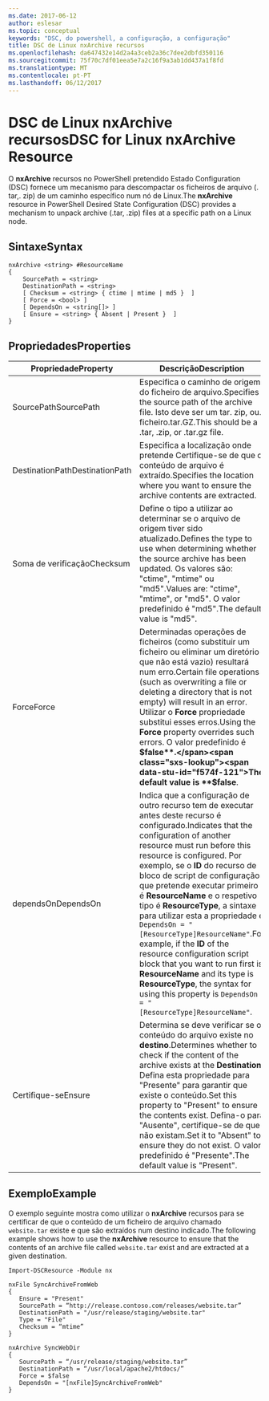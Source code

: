 ```yaml
---
ms.date: 2017-06-12
author: eslesar
ms.topic: conceptual
keywords: "DSC, do powershell, a configuração, a configuração"
title: DSC de Linux nxArchive recursos
ms.openlocfilehash: da647432e14d2a4a3ceb2a36c7dee2dbfd350116
ms.sourcegitcommit: 75f70c7df01eea5e7a2c16f9a3ab1dd437a1f8fd
ms.translationtype: MT
ms.contentlocale: pt-PT
ms.lasthandoff: 06/12/2017
---
```

# <a name="dsc-for-linux-nxarchive-resource"></a><span data-ttu-id="f574f-103">DSC de Linux nxArchive recursos</span><span class="sxs-lookup"><span data-stu-id="f574f-103">DSC for Linux nxArchive Resource</span></span>

<span data-ttu-id="f574f-104">O **nxArchive** recursos no PowerShell pretendido Estado Configuration (DSC) fornece um mecanismo para descompactar os ficheiros de arquivo (. tar,. zip) de um caminho específico num nó de Linux.</span><span class="sxs-lookup"><span data-stu-id="f574f-104">The **nxArchive** resource in PowerShell Desired State Configuration (DSC) provides a mechanism to unpack archive (.tar, .zip) files at a specific path on a Linux node.</span></span>

## <a name="syntax"></a><span data-ttu-id="f574f-105">Sintaxe</span><span class="sxs-lookup"><span data-stu-id="f574f-105">Syntax</span></span>

```
nxArchive <string> #ResourceName
{
    SourcePath = <string>
    DestinationPath = <string>
    [ Checksum = <string> { ctime | mtime | md5 }  ]
    [ Force = <bool> ]
    [ DependsOn = <string[]> ]
    [ Ensure = <string> { Absent | Present }  ]
}
```

## <a name="properties"></a><span data-ttu-id="f574f-106">Propriedades</span><span class="sxs-lookup"><span data-stu-id="f574f-106">Properties</span></span>

|  <span data-ttu-id="f574f-107">Propriedade</span><span class="sxs-lookup"><span data-stu-id="f574f-107">Property</span></span> |  <span data-ttu-id="f574f-108">Descrição</span><span class="sxs-lookup"><span data-stu-id="f574f-108">Description</span></span> | 
|---|---|
| <span data-ttu-id="f574f-109">SourcePath</span><span class="sxs-lookup"><span data-stu-id="f574f-109">SourcePath</span></span>| <span data-ttu-id="f574f-110">Especifica o caminho de origem do ficheiro de arquivo.</span><span class="sxs-lookup"><span data-stu-id="f574f-110">Specifies the source path of the archive file.</span></span> <span data-ttu-id="f574f-111">Isto deve ser um tar. zip, ou. ficheiro.tar.GZ.</span><span class="sxs-lookup"><span data-stu-id="f574f-111">This should be a .tar, .zip, or .tar.gz file.</span></span> | 
| <span data-ttu-id="f574f-112">DestinationPath</span><span class="sxs-lookup"><span data-stu-id="f574f-112">DestinationPath</span></span>| <span data-ttu-id="f574f-113">Especifica a localização onde pretende Certifique-se de que o conteúdo de arquivo é extraído.</span><span class="sxs-lookup"><span data-stu-id="f574f-113">Specifies the location where you want to ensure the archive contents are extracted.</span></span>| 
| <span data-ttu-id="f574f-114">Soma de verificação</span><span class="sxs-lookup"><span data-stu-id="f574f-114">Checksum</span></span>| <span data-ttu-id="f574f-115">Define o tipo a utilizar ao determinar se o arquivo de origem tiver sido atualizado.</span><span class="sxs-lookup"><span data-stu-id="f574f-115">Defines the type to use when determining whether the source archive has been updated.</span></span> <span data-ttu-id="f574f-116">Os valores são: "ctime", "mtime" ou "md5".</span><span class="sxs-lookup"><span data-stu-id="f574f-116">Values are: "ctime", "mtime", or "md5".</span></span> <span data-ttu-id="f574f-117">O valor predefinido é "md5".</span><span class="sxs-lookup"><span data-stu-id="f574f-117">The default value is "md5".</span></span>| 
| <span data-ttu-id="f574f-118">Force</span><span class="sxs-lookup"><span data-stu-id="f574f-118">Force</span></span>| <span data-ttu-id="f574f-119">Determinadas operações de ficheiros (como substituir um ficheiro ou eliminar um diretório que não está vazio) resultará num erro.</span><span class="sxs-lookup"><span data-stu-id="f574f-119">Certain file operations (such as overwriting a file or deleting a directory that is not empty) will result in an error.</span></span> <span data-ttu-id="f574f-120">Utilizar o **Force** propriedade substitui esses erros.</span><span class="sxs-lookup"><span data-stu-id="f574f-120">Using the **Force** property overrides such errors.</span></span> <span data-ttu-id="f574f-121">O valor predefinido é **$false**.</span><span class="sxs-lookup"><span data-stu-id="f574f-121">The default value is **$false**.</span></span>| 
| <span data-ttu-id="f574f-122">dependsOn</span><span class="sxs-lookup"><span data-stu-id="f574f-122">DependsOn</span></span> | <span data-ttu-id="f574f-123">Indica que a configuração de outro recurso tem de executar antes deste recurso é configurado.</span><span class="sxs-lookup"><span data-stu-id="f574f-123">Indicates that the configuration of another resource must run before this resource is configured.</span></span> <span data-ttu-id="f574f-124">Por exemplo, se o **ID** do recurso de bloco de script de configuração que pretende executar primeiro é **ResourceName** e o respetivo tipo é **ResourceType**, a sintaxe para utilizar esta a propriedade é `DependsOn = "[ResourceType]ResourceName"`.</span><span class="sxs-lookup"><span data-stu-id="f574f-124">For example, if the **ID** of the resource configuration script block that you want to run first is **ResourceName** and its type is **ResourceType**, the syntax for using this property is `DependsOn = "[ResourceType]ResourceName"`.</span></span>| 
| <span data-ttu-id="f574f-125">Certifique-se</span><span class="sxs-lookup"><span data-stu-id="f574f-125">Ensure</span></span>| <span data-ttu-id="f574f-126">Determina se deve verificar se o conteúdo do arquivo existe no **destino**.</span><span class="sxs-lookup"><span data-stu-id="f574f-126">Determines whether to check if the content of the archive exists at the **Destination**.</span></span> <span data-ttu-id="f574f-127">Defina esta propriedade para "Presente" para garantir que existe o conteúdo.</span><span class="sxs-lookup"><span data-stu-id="f574f-127">Set this property to "Present" to ensure the contents exist.</span></span> <span data-ttu-id="f574f-128">Defina-o para "Ausente", certifique-se de que não existam.</span><span class="sxs-lookup"><span data-stu-id="f574f-128">Set it to "Absent" to ensure they do not exist.</span></span> <span data-ttu-id="f574f-129">O valor predefinido é "Presente".</span><span class="sxs-lookup"><span data-stu-id="f574f-129">The default value is "Present".</span></span>| 

## <a name="example"></a><span data-ttu-id="f574f-130">Exemplo</span><span class="sxs-lookup"><span data-stu-id="f574f-130">Example</span></span>

<span data-ttu-id="f574f-131">O exemplo seguinte mostra como utilizar o **nxArchive** recursos para se certificar de que o conteúdo de um ficheiro de arquivo chamado `website.tar` existe e que são extraídos num destino indicado.</span><span class="sxs-lookup"><span data-stu-id="f574f-131">The following example shows how to use the **nxArchive** resource to ensure that the contents of an archive file called `website.tar` exist and are extracted at a given destination.</span></span>

```
Import-DSCResource -Module nx 

nxFile SyncArchiveFromWeb
{
   Ensure = "Present"
   SourcePath = “http://release.contoso.com/releases/website.tar”
   DestinationPath = "/usr/release/staging/website.tar"
   Type = "File"
   Checksum = “mtime”
}

nxArchive SyncWebDir
{
   SourcePath = “/usr/release/staging/website.tar”
   DestinationPath = “/usr/local/apache2/htdocs/”
   Force = $false
   DependsOn = "[nxFile]SyncArchiveFromWeb"
} 
```

